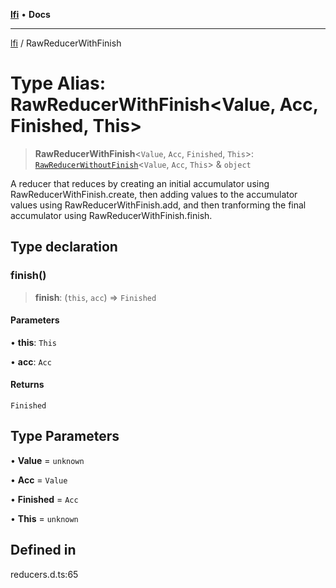 [**lfi**](../readme.md) • **Docs**

***

[lfi](../globals.md) / RawReducerWithFinish

# Type Alias: RawReducerWithFinish\<Value, Acc, Finished, This\>

> **RawReducerWithFinish**\<`Value`, `Acc`, `Finished`, `This`\>: [`RawReducerWithoutFinish`](RawReducerWithoutFinish.md)\<`Value`, `Acc`, `This`\> & `object`

A reducer that reduces by creating an initial accumulator using
RawReducerWithFinish.create, then adding values to the accumulator
values using RawReducerWithFinish.add, and then tranforming the final
accumulator using RawReducerWithFinish.finish.

## Type declaration

### finish()

> **finish**: (`this`, `acc`) => `Finished`

#### Parameters

• **this**: `This`

• **acc**: `Acc`

#### Returns

`Finished`

## Type Parameters

• **Value** = `unknown`

• **Acc** = `Value`

• **Finished** = `Acc`

• **This** = `unknown`

## Defined in

reducers.d.ts:65
